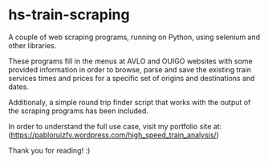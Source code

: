 # hs-train-scraping

A couple of web scraping programs, running on Python, using selenium and other libraries.

These programs fill in the menus at AVLO and OUIGO websites with some provided information in order to browse, parse and save the existing train services times and prices for a specific set of origins and destinations and dates.

Additionaly, a simple round trip finder script that works with the output of the scraping programs has been included.

In order to understand the full use case, visit my portfolio site at: (https://pabloruizfv.wordpress.com/high_speed_train_analysis/)

Thank you for reading! :)
